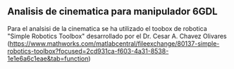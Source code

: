 ## Analisis de cinematica para manipulador  6GDL

Para el analsisi de la cinematica se ha utilizado el toobox de robotica "Simple Robotics Toolbox" desarrollado por el Dr. Cesar A. Chavez Olivares (https://www.mathworks.com/matlabcentral/fileexchange/80137-simple-robotics-toolbox?focused=2cd931ca-f603-4a31-8538-1e1e6a6c1eae&tab=function)
